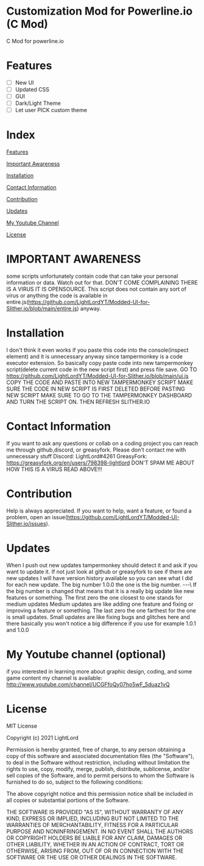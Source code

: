 # Customization Mod for Powerline.io (C Mod)
C Mod for powerline.io

# Features
 - [ ] New UI
 - [ ] Updated CSS
 - [ ] GUI
 - [ ] Dark/Light Theme
 - [ ] Let user PICK custom theme

# Index
[Features](https://github.com/LightLordYT/Customization-Mod-for-Powerline.io/blob/main/README.md#features)

[Important Awareness](https://github.com/LightLordYT/Customization-Mod-for-Powerline.io/blob/main/README.md#important-awareness)

[Installation](https://github.com/LightLordYT/Customization-Mod-for-Powerline.io/blob/main/README.md#installation)

[Contact Information](https://github.com/LightLordYT/Customization-Mod-for-Powerline.io/blob/main/README.md#contact-information)

[Contribution](https://github.com/LightLordYT/Customization-Mod-for-Powerline.io/blob/main/README.md#contribution)

[Updates](https://github.com/LightLordYT/Customization-Mod-for-Powerline.io/blob/main/README.md#updates)

[My Youtube Channel](https://github.com/LightLordYT/Customization-Mod-for-Powerline.io/blob/main/README.md#my-youtube-channel-optional)

[License](https://github.com/LightLordYT/Customization-Mod-for-Powerline.io/blob/main/README.md#license)


# IMPORTANT AWARENESS
some scripts unfortunately contain code that can take your personal information or data. Watch out for that. DON'T COME COMPLAINING THERE IS A VIRUS IT IS OPENSOURCE. This script does not contain any sort of virus or anything the code is available in entire.js(https://github.com/LightLordYT/Modded-UI-for-Slither.io/blob/main/entire.js) anyway. 

# Installation
I don't think it even works if you paste this code into the console(inspect element) and it is unnecessary anyway since tampermonkey is a code executor extension. So basically copy paste code into new tampermonkey script(delete current code in the new script first) and press file save. GO TO https://github.com/LightLordYT/Modded-UI-for-Slither.io/blob/main/ui.js COPY THE CODE AND PASTE INTO NEW TAMPERMONKEY SCRIPT MAKE SURE THE CODE IN NEW SCRIPT IS FIRST DELETED BEFORE PASTING NEW SCRIPT MAKE SURE TO GO TO THE TAMPERMONKEY DASHBOARD AND TURN THE SCRIPT ON. THEN REFRESH SLITHER.IO

# Contact Information
If you want to ask any questions or collab on a coding project you can reach me through github,discord, or greasyfork. Please don't contact me with unnecessary stuff Discord: LightLord#4261 GreasyFork: https://greasyfork.org/en/users/798398-lightlord DON'T SPAM ME ABOUT HOW THIS IS A VIRUS READ ABOVE!!!

# Contribution
Help is always appreciated. If you want to help, want a feature, or found a problem, open an issue(https://github.com/LightLordYT/Modded-UI-Slither.io/issues).

# Updates
When I push out new updates tampermonkey should detect it and ask if you want to update it. If not just look at github or greasyfork to see if there are new updates I will have version history available so you can see what I did for each new update. The big number 1.0.0 the one is the big number. ---\ If the big number is changed that means that it is a really big update like new features or something. The first zero the one closest to one stands for medium updates Medium updates are like adding one feature and fixing or improving a feature or something. The last zero the one farthest for the one is small updates. Small updates are like fixing bugs and glitches here and there basically you won't notice a big difference if you use for example 1.0.1 and 1.0.0

# My Youtube channel (optional)
if you interested in learning more about graphic design, coding, and some game content my channel is available: http://www.youtube.com/channel/UCGFfoQy07ho5wF_5duaz1vQ

# License

MIT License

Copyright (c) 2021 LightLord

Permission is hereby granted, free of charge, to any person obtaining a copy
of this software and associated documentation files (the "Software"), to deal
in the Software without restriction, including without limitation the rights
to use, copy, modify, merge, publish, distribute, sublicense, and/or sell
copies of the Software, and to permit persons to whom the Software is
furnished to do so, subject to the following conditions:

The above copyright notice and this permission notice shall be included in all
copies or substantial portions of the Software.

THE SOFTWARE IS PROVIDED "AS IS", WITHOUT WARRANTY OF ANY KIND, EXPRESS OR
IMPLIED, INCLUDING BUT NOT LIMITED TO THE WARRANTIES OF MERCHANTABILITY,
FITNESS FOR A PARTICULAR PURPOSE AND NONINFRINGEMENT. IN NO EVENT SHALL THE
AUTHORS OR COPYRIGHT HOLDERS BE LIABLE FOR ANY CLAIM, DAMAGES OR OTHER
LIABILITY, WHETHER IN AN ACTION OF CONTRACT, TORT OR OTHERWISE, ARISING FROM,
OUT OF OR IN CONNECTION WITH THE SOFTWARE OR THE USE OR OTHER DEALINGS IN THE
SOFTWARE.
